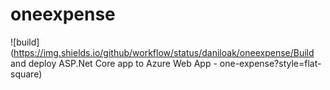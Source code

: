 # oneexpense

![build](https://img.shields.io/github/workflow/status/daniloak/oneexpense/Build and deploy ASP.Net Core app to Azure Web App - one-expense?style=flat-square)
